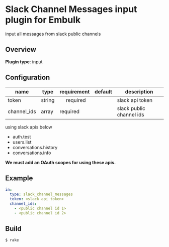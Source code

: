 # Slack Channel Messages input plugin for Embulk

input all messages from slack public channels

## Overview

**Plugin type**: input

## Configuration

| name        | type   | requirement | default | description              |
| ----------- | ------ | ----------- | ------- | ------------------------ |
| token       | string | 　 required |         | slack api token          |
| channel_ids | array  | required    |         | slack public channel ids |

using slack apis below

- auth.test
- users.list
- conversations.history
- conversations.info

**We must add an OAuth scopes for using these apis.**

## Example

```yaml
in:
  type: slack_channel_messages
  token: <slack api token>
  channel_ids:
    - <public channel id 1>
    - <public channel id 2>
```

## Build

```
$ rake
```
